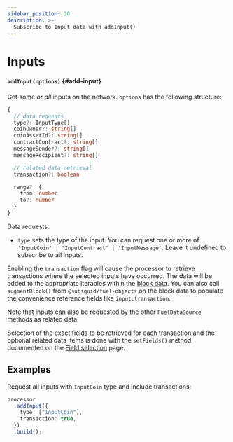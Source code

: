```yaml
---
sidebar_position: 30
description: >-
  Subscribe to Input data with addInput()
---
```


# Inputs

#### `addInput(options)` {#add-input}

Get some _or all_ inputs on the network. `options` has the following structure:

```typescript
{
  // data requests
  type?: InputType[]
  coinOwner?: string[]
  coinAssetId?: string[]
  contractContract?: string[]
  messageSender?: string[]
  messageRecipient?: string[]

  // related data retrieval
  transaction?: boolean

  range?: {
    from: number
    to?: number
  }
}
```

Data requests:

- `type` sets the type of the input. You can request one or more of `'InputCoin' | 'InputContract' | 'InputMessage'`. Leave it undefined to subscribe to all inputs.

Enabling the `transaction` flag will cause the processor to retrieve transactions where the selected inputs have occurred. The data will be added to the appropriate iterables within the [block data](/fuel-indexing/fuel-datasource/context-interfaces). You can also call `augmentBlock()` from `@subsquid/fuel-objects` on the block data to populate the convenience reference fields like `input.transaction`.

Note that inputs can also be requested by the other `FuelDataSource` methods as related data.

Selection of the exact fields to be retrieved for each transaction and the optional related data items is done with the `setFields()` method documented on the [Field selection](../field-selection) page.

## Examples

Request all inputs with `InputCoin` type and include transactions:

```ts
processor
  .addInput({
    type: ["InputCoin"],
    transaction: true,
  })
  .build();
```
